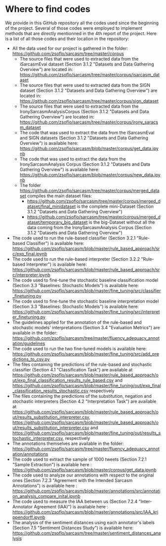 # Where to find codes
We provide in this GitHub repository all the codes used since the beginning of the project. Several of those codes were employed to implement methods that are directly mentionned in the 4th report of the project. Here is a list of all those codes and their location in the repository:
* All the data used for our project is gathered in the folder: https://github.com/zsoflo/sarcasm/tree/master/corpus
    - The source files that were used to extracted data from the iSarcasmEval dataset (Section 3.1.2 "Datasets and Data Gathering Overview") are located in: https://github.com/zsoflo/sarcasm/tree/master/corpus/isarcasm_dataset
    - The source files that were used to extracted data from the SIGN dataset (Section 3.1.2 "Datasets and Data Gathering Overview") are located in: https://github.com/zsoflo/sarcasm/tree/master/corpus/sign_dataset
    - The source files that were used to extracted data from the IronySarcasmAnalysisCorpus (Section 3.1.2 "Datasets and Data Gathering Overview") are located in: https://github.com/zsoflo/sarcasm/tree/master/corpus/irony_saracsm_dataset
    - The code that was used to extract the data from the iSarcasmEval and SIGN datasets (Section 3.1.2 "Datasets and Data Gathering Overview") is available here: https://github.com/zsoflo/sarcasm/blob/master/corpus/get_data.ipynb
    - The code that was used to extract the data from the IronySarcasmAnalysis Corpus (Section 3.1.2 "Datasets and Data Gathering Overview") is available here: https://github.com/zsoflo/sarcasm/blob/master/corpus/new_data.ipynb
    - The folder https://github.com/zsoflo/sarcasm/tree/master/corpus/merged_dataset compiles the main dataset files:
        - https://github.com/zsoflo/sarcasm/tree/master/corpus/merged_dataset/final_minidataset is the complete mini-Dataset (Section 3.1.2 "Datasets and Data Gathering Overview")
        - https://github.com/zsoflo/sarcasm/tree/master/corpus/merged_dataset/temporary_big_dataset is the big-Dataset without all the data coming from the IronySarcasmAnalysis Corpus (Section 3.1.2 "Datasets and Data Gathering Overview")
* The code used to run the rule-based classifier (Section 3.2.1 "Rule-based Classifier") is available here: https://github.com/zsoflo/sarcasm/blob/master/rule_based_approach/src/exp_final.ipynb
* The code used to run the rule-based interpreter (Section 3.2.2 "Rule-based Interpreter") is available here: https://github.com/zsoflo/sarcasm/blob/master/rule_based_approach/src/interpreter.ipynb
* The code used to fine-tune the stochastic baseline classification model (Section 3.3 "Baselines: Stochastic Models") is available here: https://github.com/zsoflo/sarcasm/blob/master/fine_tuning/src/classifier_finetuning.py
* The code used to fine-tune the stochastic baseline interpretation model (Section 3.3 "Baselines: Stochastic Models") is available here: https://github.com/zsoflo/sarcasm/blob/master/fine_tuning/src/interpreter_finetuning.py
* The guidelines applied for the annotation of the rule-based and stochastic models' interpretations (Section 3.4 "Evaluation Metrics") are available in the folder: https://github.com/zsoflo/sarcasm/tree/master/fluency_adequacy_annotation/guidelines
* The code used to run the two fine-tuned models is available here: https://github.com/zsoflo/sarcasm/blob/master/fine_tuning/src/add_predictions_to_csv.py
* The files containing the predictions of the rule-based and stochastic classifier (Section 4.1 "Classification Task") are available at https://github.com/zsoflo/sarcasm/blob/master/rule_based_approach/out/exp_final_classification_results_rule_based.csv and https://github.com/zsoflo/sarcasm/blob/master/fine_tuning/out/exp_final_classification_results_stochastic.csv respectively
* The files containing the predictions of the substitution, negation and stochastic interpreters (Section 4.2 "Interpretation Task") are available at https://github.com/zsoflo/sarcasm/blob/master/rule_based_approach/out/results_substitution_interpreter.csv, https://github.com/zsoflo/sarcasm/blob/master/rule_based_approach/out/results_substitution_interpreter.csv and https://github.com/zsoflo/sarcasm/blob/master/fine_tuning/out/results_stochastic_interpreter.csv, respectively
* The annotations themselves are available in the folder: https://github.com/zsoflo/sarcasm/tree/master/fluency_adequacy_annotation/annotations
* The code used to extract the sample of 1000 tweets (Section 7.2.1 "Sample Extraction") is available here : https://github.com/zsoflo/sarcasm/blob/master/corpus/get_data.ipynb
* The code used to analyze our annotations with respect to the original ones (Section 7.2.3 "Agreement with the Intended Sarcasm Annotations") is available here : https://github.com/zsoflo/sarcasm/blob/master/annotations/src/annotation_analysis_compare_inital.ipynb
* The code used to measure the IAA between us (Section 7.2.4 "Inter-Annotator Agreement (IAA)") is available here : https://github.com/zsoflo/sarcasm/blob/master/annotations/src/IAA_krippendorff.ipynb
* The analysis of the sentiment distances using each annotator's labels (Section 7.5 "Sentiment Distances Study") is available here: https://github.com/zsoflo/sarcasm/tree/master/sentiment_distances_analysis
<!--
# FOR US
The file we have to annotate is called : sample_to_annotate_without_duplicates\
really important :  WHEN YOU OPEN THE CSV FILE, IF A WINDOW APPEARS, ASKING YOU HOW YOU WANT YOUR DATA TO BE READ, PAY ATTENTION : IF YOU HAVE CHOICE ABOUT THE SEPARATOR(S) YOU CAN USE, USE THE TABS AND COMMAS BUT NOT THE SEMI-COLONS (NEVER). IF YOUR FILE IS STRANGE (SOME CELLS ARE SPLITTED INTO TWO DIFFERENT COLONS) GO TO THE SETTINGS AND CHANGE THE SEPARATORS AS MENTIONNED BEFORE. 
-->
